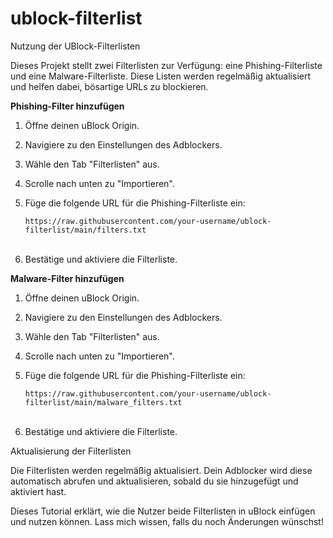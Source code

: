 # ublock-filterlist

Nutzung der UBlock-Filterlisten

Dieses Projekt stellt zwei Filterlisten zur Verfügung: eine Phishing-Filterliste und eine Malware-Filterliste. Diese Listen werden regelmäßig aktualisiert und helfen dabei, bösartige URLs zu blockieren.

**Phishing-Filter hinzufügen**

1. Öffne deinen uBlock Origin.

2. Navigiere zu den Einstellungen des Adblockers.

3. Wähle den Tab "Filterlisten" aus.

4. Scrolle nach unten zu "Importieren".

5. Füge die folgende URL für die Phishing-Filterliste ein:


    ```https://raw.githubusercontent.com/your-username/ublock-filterlist/main/filters.txt```<br/><br/>


6. Bestätige und aktiviere die Filterliste.

**Malware-Filter hinzufügen**

1. Öffne deinen uBlock Origin.

2. Navigiere zu den Einstellungen des Adblockers.

3. Wähle den Tab "Filterlisten" aus.

4. Scrolle nach unten zu "Importieren".

5. Füge die folgende URL für die Phishing-Filterliste ein:

    ```https://raw.githubusercontent.com/your-username/ublock-filterlist/main/malware_filters.txt```<br/><br/>
7. Bestätige und aktiviere die Filterliste.

Aktualisierung der Filterlisten

Die Filterlisten werden regelmäßig aktualisiert. Dein Adblocker wird diese automatisch abrufen und aktualisieren, sobald du sie hinzugefügt und aktiviert hast.

Dieses Tutorial erklärt, wie die Nutzer beide Filterlisten in uBlock einfügen und nutzen können. Lass mich wissen, falls du noch Änderungen wünschst!
